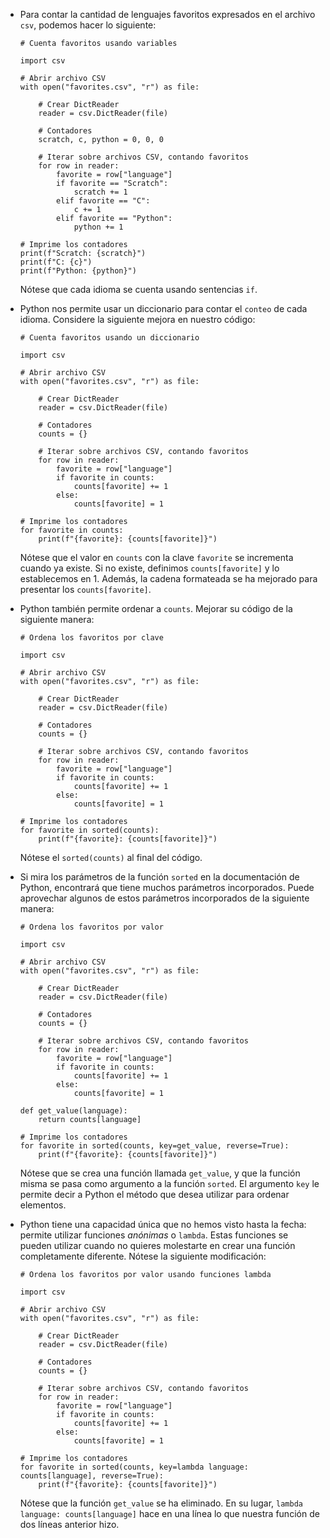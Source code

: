 *   Para contar la cantidad de lenguajes favoritos expresados en el archivo `csv`, podemos hacer lo siguiente:
    
        # Cuenta favoritos usando variables
        
        import csv
        
        # Abrir archivo CSV
        with open("favorites.csv", "r") as file:
        
            # Crear DictReader
            reader = csv.DictReader(file)
        
            # Contadores
            scratch, c, python = 0, 0, 0
        
            # Iterar sobre archivos CSV, contando favoritos
            for row in reader:
                favorite = row["language"]
                if favorite == "Scratch":
                    scratch += 1
                elif favorite == "C":
                    c += 1
                elif favorite == "Python":
                    python += 1
        
        # Imprime los contadores
        print(f"Scratch: {scratch}")
        print(f"C: {c}")
        print(f"Python: {python}")
        
    
    Nótese que cada idioma se cuenta usando sentencias `if`.
    
*   Python nos permite usar un diccionario para contar el `conteo` de cada idioma. Considere la siguiente mejora en nuestro código:
    
        # Cuenta favoritos usando un diccionario

        import csv
        
        # Abrir archivo CSV
        with open("favorites.csv", "r") as file:
        
            # Crear DictReader
            reader = csv.DictReader(file)
        
            # Contadores
            counts = {}
        
            # Iterar sobre archivos CSV, contando favoritos
            for row in reader:
                favorite = row["language"]
                if favorite in counts:
                    counts[favorite] += 1
                else:
                    counts[favorite] = 1
        
        # Imprime los contadores
        for favorite in counts:
            print(f"{favorite}: {counts[favorite]}")
        
    
    Nótese que el valor en `counts` con la clave `favorite` se incrementa cuando ya existe. Si no existe, definimos `counts[favorite]` y lo establecemos en 1. Además, la cadena formateada se ha mejorado para presentar los `counts[favorite]`.
    
*   Python también permite ordenar a `counts`. Mejorar su código de la siguiente manera:
    
        # Ordena los favoritos por clave
        
        import csv
        
        # Abrir archivo CSV
        with open("favorites.csv", "r") as file:
        
            # Crear DictReader
            reader = csv.DictReader(file)
        
            # Contadores
            counts = {}
        
            # Iterar sobre archivos CSV, contando favoritos
            for row in reader:
                favorite = row["language"]
                if favorite in counts:
                    counts[favorite] += 1
                else:
                    counts[favorite] = 1
        
        # Imprime los contadores
        for favorite in sorted(counts):
            print(f"{favorite}: {counts[favorite]}")
        
    
    Nótese el `sorted(counts)` al final del código.
    
*   Si mira los parámetros de la función `sorted` en la documentación de Python, encontrará que tiene muchos parámetros incorporados. Puede aprovechar algunos de estos parámetros incorporados de la siguiente manera:
    
        # Ordena los favoritos por valor
        
        import csv
        
        # Abrir archivo CSV
        with open("favorites.csv", "r") as file:
        
            # Crear DictReader
            reader = csv.DictReader(file)
        
            # Contadores
            counts = {}
        
            # Iterar sobre archivos CSV, contando favoritos
            for row in reader:
                favorite = row["language"]
                if favorite in counts:
                    counts[favorite] += 1
                else:
                    counts[favorite] = 1
        
        def get_value(language):
            return counts[language]
        
        # Imprime los contadores
        for favorite in sorted(counts, key=get_value, reverse=True):
            print(f"{favorite}: {counts[favorite]}")
        
    
    Nótese que se crea una función llamada `get_value`, y que la función misma se pasa como argumento a la función `sorted`. El argumento `key` le permite decir a Python el método que desea utilizar para ordenar elementos.
    
*   Python tiene una capacidad única que no hemos visto hasta la fecha: permite utilizar funciones _anónimas_ o `lambda`. Estas funciones se pueden utilizar cuando no quieres molestarte en crear una función completamente diferente. Nótese la siguiente modificación:
    
        # Ordena los favoritos por valor usando funciones lambda
        
        import csv
        
        # Abrir archivo CSV
        with open("favorites.csv", "r") as file:
        
            # Crear DictReader
            reader = csv.DictReader(file)
        
            # Contadores
            counts = {}
        
            # Iterar sobre archivos CSV, contando favoritos
            for row in reader:
                favorite = row["language"]
                if favorite in counts:
                    counts[favorite] += 1
                else:
                    counts[favorite] = 1
        
        # Imprime los contadores
        for favorite in sorted(counts, key=lambda language: counts[language], reverse=True):
            print(f"{favorite}: {counts[favorite]}")
        
    
    Nótese que la función `get_value` se ha eliminado. En su lugar, `lambda language: counts[language]` hace en una línea lo que nuestra función de dos líneas anterior hizo.
